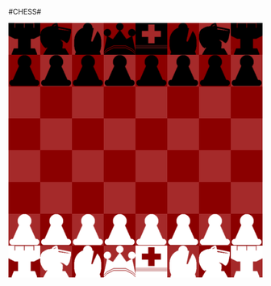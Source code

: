 #CHESS#


![Example picture of chessboard](https://github.com/MATTALUI/chessGame/blob/master/scrsht.png)
